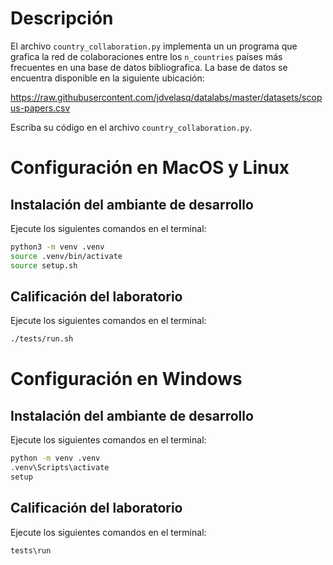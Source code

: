 # Descripción

El archivo `country_collaboration.py` implementa un un programa que grafica la 
red de colaboraciones entre los `n_countries` países más frecuentes en una base 
de datos bibliografica. La base de datos se encuentra disponible en la 
siguiente ubicación:

https://raw.githubusercontent.com/jdvelasq/datalabs/master/datasets/scopus-papers.csv


Escriba su código en el archivo `country_collaboration.py`.


# Configuración en MacOS y Linux

## Instalación del ambiante de desarrollo

Ejecute los siguientes comandos en el terminal:

```bash
python3 -m venv .venv
source .venv/bin/activate
source setup.sh
```

## Calificación del laboratorio

Ejecute los siguientes comandos en el terminal:

```bash
./tests/run.sh
```

# Configuración en Windows

## Instalación del ambiante de desarrollo

Ejecute los siguientes comandos en el terminal:

```bash
python -m venv .venv
.venv\Scripts\activate
setup
```

## Calificación del laboratorio

Ejecute los siguientes comandos en el terminal:

```bash
tests\run
```